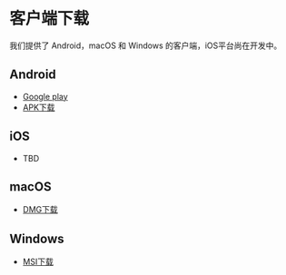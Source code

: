 # 客户端下载

我们提供了 Android，macOS 和 Windows 的客户端，iOS平台尚在开发中。

## Android
- [Google play](https://play.google.com/store/apps/details?id=com.hotland.vpn)
- [APK下载](https://qiuyin.oss-ap-southeast-1.aliyuncs.com/android-apk/0.16.1/app-release.apk)

## iOS
- TBD

## macOS
- [DMG下载]()

## Windows
- [MSI下载]()

